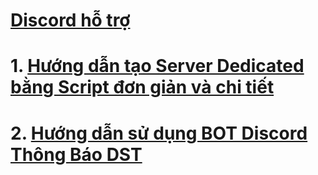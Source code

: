 # [Discord hỗ trợ](https://dsc.gg/minhtri)

# 1. [Hướng dẫn tạo Server Dedicated bằng Script đơn giản và chi tiết](https://github.com/hominhtri135/DoNot-Starve-Together/wiki/H%C6%B0%E1%BB%9Bng-d%E1%BA%ABn-t%E1%BA%A1o-Server-Dedicated-b%E1%BA%B1ng-Script)


# 2. [Hướng dẫn sử dụng BOT Discord Thông Báo DST](https://github.com/hominhtri135/DoNot-Starve-Together/wiki/H%C6%B0%E1%BB%9Bng-d%E1%BA%ABn-s%E1%BB%AD-d%E1%BB%A5ng-BOT-Discord-Th%C3%B4ng-B%C3%A1o-DST)
